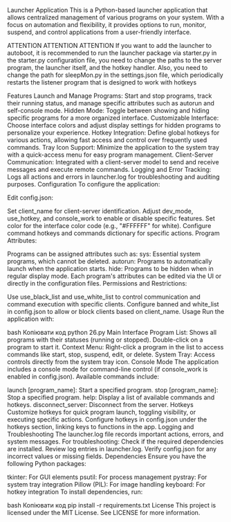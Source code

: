 Launcher Application
This is a Python-based launcher application that allows centralized management of various programs on your system. With a focus on automation and flexibility, it provides options to run, monitor, suspend, and control applications from a user-friendly interface.

ATTENTION ATTENTION ATTENTION
If you want to add the launcher to autoboot, it is recommended to run the launcher package via starter.py in the starter.py configuration file, you need to change the paths to the server program, the launcher itself, and the hotkey handler.
Also, you need to change the path for sleepMon.py in the settings.json file, which periodically restarts the listener program that is designed to work with hotkeys

Features
Launch and Manage Programs: Start and stop programs, track their running status, and manage specific attributes such as autorun and self-console mode.
Hidden Mode: Toggle between showing and hiding specific programs for a more organized interface.
Customizable Interface: Choose interface colors and adjust display settings for hidden programs to personalize your experience.
Hotkey Integration: Define global hotkeys for various actions, allowing fast access and control over frequently used commands.
Tray Icon Support: Minimize the application to the system tray with a quick-access menu for easy program management.
Client-Server Communication: Integrated with a client-server model to send and receive messages and execute remote commands.
Logging and Error Tracking: Logs all actions and errors in launcher.log for troubleshooting and auditing purposes.
Configuration
To configure the application:

Edit config.json:

Set client_name for client-server identification.
Adjust dev_mode, use_hotkey, and console_work to enable or disable specific features.
Set color for the interface color code (e.g., "#FFFFFF" for white).
Configure command hotkeys and commands dictionary for specific actions.
Program Attributes:

Programs can be assigned attributes such as:
sys: Essential system programs, which cannot be deleted.
autorun: Programs to automatically launch when the application starts.
hide: Programs to be hidden when in regular display mode.
Each program's attributes can be edited via the UI or directly in the configuration files.
Permissions and Restrictions:

Use use_black_list and use_white_list to control communication and command execution with specific clients.
Configure banned and white_list in config.json to allow or block clients based on client_name.
Usage
Run the application with:

bash
Копіювати код
python 26.py
Main Interface
Program List: Shows all programs with their statuses (running or stopped). Double-click on a program to start it.
Context Menu: Right-click a program in the list to access commands like start, stop, suspend, edit, or delete.
System Tray: Access controls directly from the system tray icon.
Console Mode
The application includes a console mode for command-line control (if console_work is enabled in config.json). Available commands include:

launch [program_name]: Start a specified program.
stop [program_name]: Stop a specified program.
help: Display a list of available commands and hotkeys.
disconnect_server: Disconnect from the server.
Hotkeys
Customize hotkeys for quick program launch, toggling visibility, or executing specific actions.
Configure hotkeys in config.json under the hotkeys section, linking keys to functions in the app.
Logging and Troubleshooting
The launcher.log file records important actions, errors, and system messages.
For troubleshooting:
Check if the required dependencies are installed.
Review log entries in launcher.log.
Verify config.json for any incorrect values or missing fields.
Dependencies
Ensure you have the following Python packages:

tkinter: For GUI elements
psutil: For process management
pystray: For system tray integration
Pillow (PIL): For image handling
keyboard: For hotkey integration
To install dependencies, run:

bash
Копіювати код
pip install -r requirements.txt
License
This project is licensed under the MIT License. See LICENSE for more information.
